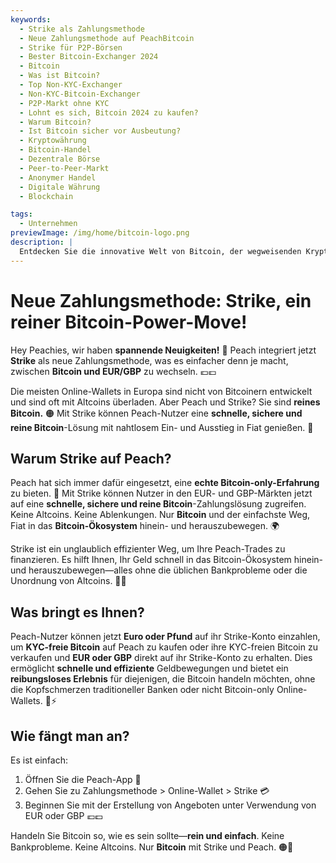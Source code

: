 ```yaml
---
keywords:
  - Strike als Zahlungsmethode
  - Neue Zahlungsmethode auf PeachBitcoin
  - Strike für P2P-Börsen
  - Bester Bitcoin-Exchanger 2024
  - Bitcoin
  - Was ist Bitcoin?
  - Top Non-KYC-Exchanger
  - Non-KYC-Bitcoin-Exchanger
  - P2P-Markt ohne KYC
  - Lohnt es sich, Bitcoin 2024 zu kaufen?
  - Warum Bitcoin?
  - Ist Bitcoin sicher vor Ausbeutung?
  - Kryptowährung
  - Bitcoin-Handel
  - Dezentrale Börse
  - Peer-to-Peer-Markt
  - Anonymer Handel
  - Digitale Währung
  - Blockchain

tags:
  - Unternehmen
previewImage: /img/home/bitcoin-logo.png
description: |
  Entdecken Sie die innovative Welt von Bitcoin, der wegweisenden Kryptowährung, die sichere, dezentrale Transaktionen über ein globales Netzwerk ermöglicht. Lernen Sie die besten Non-KYC-Bitcoin-Börsen, Peer-to-Peer-Handelsmärkte und die Vorteile anonymer Bitcoin-Transaktionen kennen. Entdecken Sie, warum Bitcoin auch 2024 eine wertvolle Investition bleibt und wie es Sicherheit gegen Ausbeutung gewährleistet.
---
```


# Neue Zahlungsmethode: Strike, ein reiner Bitcoin-Power-Move!

Hey Peachies, wir haben **spannende Neuigkeiten!** 🍑 Peach integriert jetzt **Strike** als neue Zahlungsmethode, was es einfacher denn je macht, zwischen **Bitcoin und EUR/GBP** zu wechseln. 💶💷

Die meisten Online-Wallets in Europa sind nicht von Bitcoinern entwickelt und sind oft mit Altcoins überladen. Aber Peach und Strike? Sie sind **reines Bitcoin.** 🟠 Mit Strike können Peach-Nutzer eine **schnelle, sichere und reine Bitcoin**-Lösung mit nahtlosem Ein- und Ausstieg in Fiat genießen. 💸

## Warum Strike auf Peach?

Peach hat sich immer dafür eingesetzt, eine **echte Bitcoin-only-Erfahrung** zu bieten. 🧡 Mit Strike können Nutzer in den EUR- und GBP-Märkten jetzt auf eine **schnelle, sichere und reine Bitcoin**-Zahlungslösung zugreifen. Keine Altcoins. Keine Ablenkungen. Nur **Bitcoin** und der einfachste Weg, Fiat in das **Bitcoin-Ökosystem** hinein- und herauszubewegen. 🌍

Strike ist ein unglaublich effizienter Weg, um Ihre Peach-Trades zu finanzieren. Es hilft Ihnen, Ihr Geld schnell in das Bitcoin-Ökosystem hinein- und herauszubewegen—alles ohne die üblichen Bankprobleme oder die Unordnung von Altcoins. 🏦🚫

## Was bringt es Ihnen?

Peach-Nutzer können jetzt **Euro oder Pfund** auf ihr Strike-Konto einzahlen, um **KYC-freie Bitcoin** auf Peach zu kaufen oder ihre KYC-freien Bitcoin zu verkaufen und **EUR oder GBP** direkt auf ihr Strike-Konto zu erhalten. Dies ermöglicht **schnelle und effiziente** Geldbewegungen und bietet ein **reibungsloses Erlebnis** für diejenigen, die Bitcoin handeln möchten, ohne die Kopfschmerzen traditioneller Banken oder nicht Bitcoin-only Online-Wallets. 💱⚡

## Wie fängt man an?

Es ist einfach:

1) Öffnen Sie die Peach-App 📱
2) Gehen Sie zu Zahlungsmethode > Online-Wallet > Strike 💳
3) Beginnen Sie mit der Erstellung von Angeboten unter Verwendung von EUR oder GBP 💶💷

Handeln Sie Bitcoin so, wie es sein sollte—**rein und einfach**. Keine Bankprobleme. Keine Altcoins. Nur **Bitcoin** mit Strike und Peach. 🟠🚀
